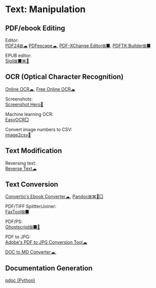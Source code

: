 # Text: Manipulation

## PDF/ebook Editing

Editor:  
[PDF24⊞☁](https://en.pdf24.org/)
[PDFescape☁](https://www.pdfescape.com/windows/),
[PDF-XChange Editor⊞■](https://pdf-xchange.eu/pdf-xchange-editor/index.htm),
[PDFTK Builder⊞■](http://www.angusj.com/pdftkb/)

EPUB editor:  
[Sigil⊞■⌘🐧](https://sigil-ebook.com/)

## OCR (Optical Character Recognition)

[Online OCR☁](https://www.onlineocr.net/),
[Free Online OCR☁](https://www.newocr.com/)

Screenshots:  
[Screenshot Hero🍎](https://asadmemon.com/projects/screenshothero/)

Machine learning OCR:  
[EasyOCR□](https://github.com/JaidedAI/EasyOCR)

Convert image numbers to CSV:  
[image2csv🐍](https://github.com/artperrin/image2csv)

## Text Modification

Reversing text:  
[Reverse Text☁](https://commentpicker.com/reverse-text.php)

## Text Conversion

[Convertio's Ebook Converter☁](https://convertio.co/ebook-converter/),
[Pandoc⊞⌘🐧□](https://pandoc.org/)

PDF/TIFF Splitter/Joiner:  
[FaxTool⊞■](https://sector-seven.com/software/faxtool)

PDF/PS:  
[Ghostscript⊞■🐧](https://www.ghostscript.com/)

PDF to JPG:  
[Adobe's PDF to JPG Conversion Tool☁](https://www.adobe.com/acrobat/online/pdf-to-jpg.html)

[DOC to MD Converter☁](https://word2md.com/),

## Documentation Generation

[pdoc (Python)](https://pdoc.dev/)
